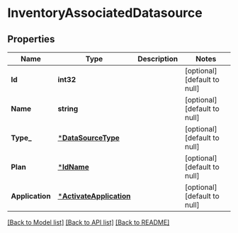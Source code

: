 # InventoryAssociatedDatasource

## Properties
Name | Type | Description | Notes
------------ | ------------- | ------------- | -------------
**Id** | **int32** |  | [optional] [default to null]
**Name** | **string** |  | [optional] [default to null]
**Type_** | [***DataSourceType**](DataSourceType.md) |  | [optional] [default to null]
**Plan** | [***IdName**](IdName.md) |  | [optional] [default to null]
**Application** | [***ActivateApplication**](ActivateApplication.md) |  | [optional] [default to null]

[[Back to Model list]](../README.md#documentation-for-models) [[Back to API list]](../README.md#documentation-for-api-endpoints) [[Back to README]](../README.md)

